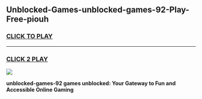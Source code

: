 
## Unblocked-Games-unblocked-games-92-Play-Free-piouh
<h3>
<a href="https://premium76.site?title=unblocked-games-92&ref=18A1">CLICK TO PLAY</a></h3>
<hr>

<h3>
<a href="https://premium76.site?title=unblocked-games-92&ref=18A1">CLICK 2 PLAY</a>
  
</h3>

<a href="https://premium76.site?title=unblocked-games-92&ref=18A1"><img src="https://clearcache.store/games.png"></a>


**unblocked-games-92 games unblocked: Your Gateway to Fun and Accessible Online Gaming**
